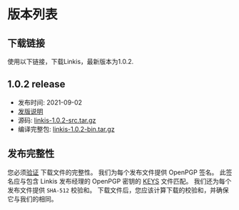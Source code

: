 # 版本列表

## 下载链接
  使用以下链接，下载Linkis，最新版本为1.0.2. 

## 1.0.2 release
- 发布时间: 2021-09-02
- [发版说明](release-1.0.2.md)
- 源码: [linkis-1.0.2-src.tar.gz](https://github.com/apache/incubator-linkis/archive/refs/tags/1.0.2.tar.gz)
- 编译完整包: [linkis-1.0.2-bin.tar.gz](https://osp-1257653870.cos.ap-guangzhou.myqcloud.com/WeDatasphere/Linkis/1.0.2/wedatasphere-linkis-1.0.2-combined-package-dist.tar.gz)

## 发布完整性
您必须[验证](https://www.apache.org/info/verification.html) 下载文件的完整性。 我们为每个发布文件提供 OpenPGP 签名。 此签名应与包含 Linkis 发布经理的 OpenPGP 密钥的 [KEYS](https://downloads.apache.org/incubator/linkis/KEYS) 文件匹配。 我们还为每个发布文件提供 <code>SHA-512</code> 校验和。 下载文件后，您应该计算下载的校验和，并确保它与我们的相同。
